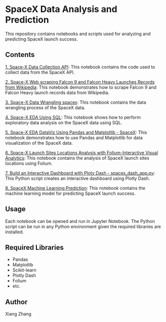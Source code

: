 # SpaceX Data Analysis and Prediction

This repository contains notebooks and scripts used for analyzing and predicting SpaceX launch success.

## Contents

[1. Space-X Data Collection API](./1.%20Space-X%20Data%20Collection%20API.ipynb): This notebook contains the code used to collect data from the SpaceX API.

[2. Space-X Web scraping Falcon 9 and Falcon Heavy Launches Records from Wikipedia](./2.%20Space-X%20Web%20scraping%20Falcon%209%20and%20Falcon%20Heavy%20Launches%20Records%20from%20Wikipedia.ipynb): This notebook demonstrates how to scrape Falcon 9 and Falcon Heavy launch records data from Wikipedia.

[3. Space-X Data Wrangling spacex](./3.%20Space-X%20Data%20Wrangling%20spacex.ipynb): This notebook contains the data wrangling process of the SpaceX data.

[4. Space-X EDA Using SQL](./4.%20Space-X%20EDA%20Using%20SQL.ipynb): This notebook shows how to perform exploratory data analysis on the SpaceX data using SQL.

[5. Space-X EDA DataViz Using Pandas and Matplotlib - SpaceX](./5.%20Space-X%20EDA%20DataViz%20Using%20Pandas%20and%20Matplotlib%20-%20SpaceX.ipynb): This notebook demonstrates how to use Pandas and Matplotlib for data visualization of the SpaceX data.

[6. Space-X Launch Sites Locations Analysis with Folium-Interactive Visual Analytics](./6.%20Space-X%20Launch%20Sites%20Locations%20Analysis%20with%20Folium-Interactive%20Visual%20Analytics.ipynb): This notebook contains the analysis of SpaceX launch sites locations using Folium.

[7. Build an Interactive Dashboard with Ploty Dash - spacex_dash_app.py](./7.%20Build%20an%20Interactive%20Dashboard%20with%20Ploty%20Dash%20-%20spacex_dash_app.py): This Python script creates an interactive dashboard using Plotly Dash.

[8. SpaceX Machine Learning Prediction](./8.%20SpaceX%20Machine%20Learning%20Prediction.ipynb): This notebook contains the machine learning model for predicting SpaceX launch success.

## Usage

Each notebook can be opened and run in Jupyter Notebook. The Python script can be run in any Python environment given the required libraries are installed.

## Required Libraries

- Pandas
- Matplotlib
- Scikit-learn
- Plotly Dash
- Folium
- etc.

## Author

Xiang Zhang
